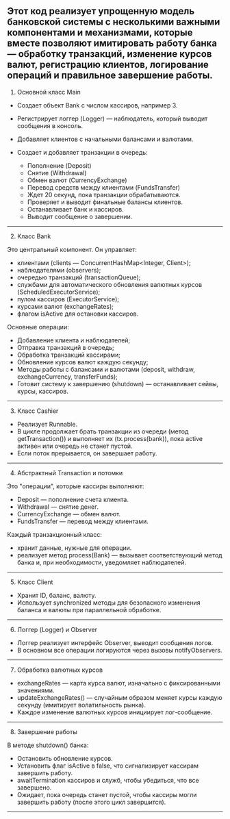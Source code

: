 Этот код реализует упрощенную модель банковской системы с несколькими важными компонентами и механизмами, 
которые вместе позволяют имитировать работу банка — обработку транзакций, изменение курсов валют, регистрацию клиентов, 
логирование операций и правильное завершение работы.
------------------------------------------------------------------------------------------------------------------------
1. Основной класс Main

- Создает объект Bank с числом кассиров, например 3.
- Регистрирует логгер (Logger) — наблюдатель, который выводит сообщения в консоль.
- Добавляет клиентов с начальными балансами и валютами.
- Создает и добавляет транзакции в очередь:
  
    - Пополнение (Deposit)
    - Снятие (Withdrawal)
    - Обмен валют (CurrencyExchange)
    - Перевод средств между клиентами (FundsTransfer)
    - Ждет 20 секунд, пока транзакции обрабатываются.
    - Проверяет и выводит финальные балансы клиентов.
    - Останавливает банк и кассиров.
    - Выводит сообщение о завершении.
------------------------------------------------------------------------------------------------------------------------
2. Класс Bank

Это центральный компонент. Он управляет:

- клиентами (clients — ConcurrentHashMap<Integer, Client>);
- наблюдателями (observers);
- очередью транзакций (transactionQueue);
- службами для автоматического обновления валютных курсов (ScheduledExecutorService);
- пулом кассиров (ExecutorService);
- курсами валют (exchangeRates);
- флагом isActive для остановки кассиров.

Основные операции:

- Добавление клиента и наблюдателей;
- Отправка транзакций в очередь;
- Обработка транзакций кассирами;
- Обновление курсов валют каждую секунду;
- Методы работы с балансами и валютами (deposit, withdraw, exchangeCurrency, transferFunds);
- Готовит систему к завершению (shutdown) — останавливает сейвы, курсы, кассиров.
------------------------------------------------------------------------------------------------------------------------
3. Класс Cashier

- Реализует Runnable.
- В цикле продолжает брать транзакции из очереди (метод getTransaction()) и выполняет их (tx.process(bank)), пока active активен или очередь не станет пустой.
- Если поток прерывается, он завершает работу.
------------------------------------------------------------------------------------------------------------------------
4. Абстрактный Transaction и потомки

Это "операции", которые кассиры выполняют:

- Deposit — пополнение счета клиента.
- Withdrawal — снятие денег.
- CurrencyExchange — обмен валют.
- FundsTransfer — перевод между клиентами.

Каждый транзакционный класс:

- хранит данные, нужные для операции.
- реализует метод process(Bank) — вызывает соответствующий метод банка и, при необходимости, уведомляет наблюдателей.
------------------------------------------------------------------------------------------------------------------------
5. Класс Client

- Хранит ID, баланс, валюту.
- Использует synchronized методы для безопасного изменения баланса и валюты при параллельной обработке.
------------------------------------------------------------------------------------------------------------------------
6. Логгер (Logger) и Observer

- Логгер реализует интерфейс Observer, выводит сообщения логов.
- В основном все операции логируются через вызовы notifyObservers.
------------------------------------------------------------------------------------------------------------------------
7. Обработка валютных курсов

- exchangeRates — карта курса валют, изначально с фиксированными значениями.
- updateExchangeRates() — случайным образом меняет курсы каждую секунду (имитирует волатильность рынка).
- Каждое изменение валютных курсов инициирует лог-сообщение.
------------------------------------------------------------------------------------------------------------------------
8. Завершение работы

В методе shutdown() банка:

 - Остановить обновление курсов.
 - Установить флаг isActive в false, что сигнализирует кассирам завершить работу.
 - awaitTermination кассиров и служб, чтобы убедиться, что все завершено.
 - Ожидает, пока очередь станет пустой, чтобы кассиры могли завершить работу (после этого цикл завершится).
------------------------------------------------------------------------------------------------------------------------
